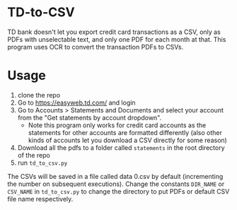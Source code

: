 # TD-to-CSV

TD bank doesn't let you export credit card transactions as a CSV, only as PDFs with unselectable text, and only one PDF 
for each month at that. This program uses OCR to convert the transaction PDFs to CSVs.

# Usage

1) clone the repo
2) Go to https://easyweb.td.com/ and login
3) Go to Accounts > Statements and Documents and select your account from the "Get statements by account dropdown". 
   - Note this program only works for credit card accounts as the statements for other accounts are formatted 
   differently (also other kinds of accounts let you download a CSV directly for some reason)
4) Download all the pdfs to a folder called `statements` in the root directory of the repo
5) run `td_to_csv.py`

The CSVs will be saved in a file called data 0.csv by default (incrementing the number on subsequent executions). Change
 the constants `DIR_NAME` or `CSV_NAME` in `td_to_csv.py` to change the directory to put PDFs or  default CSV file name 
 respectively. 